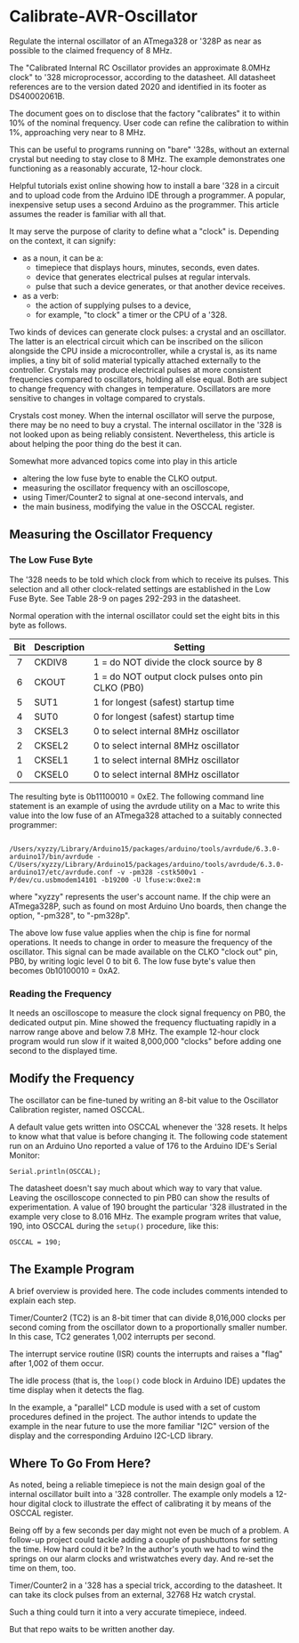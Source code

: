 # Calibrate-AVR-Oscillator
Regulate the internal oscillator of an ATmega328 or '328P as near as possible to the claimed frequency of 8 MHz.

The "Calibrated Internal RC Oscillator provides an approximate 8.0MHz clock" to '328 microprocessor, according to the datasheet. All datasheet references are to the version dated 2020 and identified in its footer as DS40002061B. 

The document goes on to disclose that the factory "calibrates" it to within 10% of the nominal frequency. User code can refine the calibration to within 1%, approaching very near to 8 MHz.

This can be useful to programs running on "bare" '328s, without an external crystal but needing  to stay close to 8 MHz. The example demonstrates one functioning as a reasonably accurate, 12-hour clock. 

Helpful tutorials exist online showing how to install a bare '328 in a circuit and to upload code from the Arduino IDE through a programmer. A popular, inexpensive setup uses a second Arduino as the programmer. This article assumes the reader is familiar with all that. 

It may serve the purpose of clarity to define what a "clock" is. Depending on the context, it can signify:

* as a noun, it can be a:
    * timepiece that displays hours, minutes, seconds, even dates.
    * device that generates electrical pulses at regular intervals.
    * pulse that such a device generates, or that another device receives.
* as a verb: 
    * the action of supplying pulses to a device, 
    * for example, "to clock" a timer or the CPU of a '328.

Two kinds of devices can generate clock pulses: a crystal and an oscillator. The latter is an electrical circuit which can be inscribed on the silicon alongside the CPU inside a microcontroller, while a crystal is, as its name implies, a tiny bit of solid material typically attached externally to the controller. Crystals may produce electrical pulses at more consistent frequencies compared to oscillators, holding all else equal. Both are subject to change frequency with changes in temperature. Oscillators are more sensitive to changes in voltage compared to crystals. 

Crystals cost money. When the internal oscillator will serve the purpose, there may be no need to buy a crystal. The internal oscillator in the '328 is not looked upon as being reliably consistent. Nevertheless, this article is about helping the poor thing do the best it can.

Somewhat more advanced topics come into play in this article

* altering the low fuse byte to enable the CLKO output. 
* measuring the oscillator frequency with an oscilloscope, 
* using Timer/Counter2 to signal at one-second intervals, and
* the main business, modifying the value in the OSCCAL register.

## Measuring the Oscillator Frequency

### The Low Fuse Byte
The '328 needs to be told which clock from which to receive its pulses. This selection and all other clock-related settings are established in the Low Fuse Byte. See Table 28-9 on pages 292-293 in the datasheet.

Normal operation with the internal oscillator could set the eight bits in this byte as follows.

|  Bit  | Description | Setting |
| :---: | ----------- | ------- |
|   7   | CKDIV8      | 1 = do NOT divide the clock source by 8 |
|   6   | CKOUT       | 1 = do NOT output clock pulses onto pin CLKO (PB0) |
|   5   | SUT1        | 1 for longest (safest) startup time |
|   4   | SUT0        | 0 for longest (safest) startup time |
|   3   | CKSEL3      | 0 to select internal 8MHz oscillator |
|   2   | CKSEL2      | 0 to select internal 8MHz oscillator |
|   1   | CKSEL1      | 1 to select internal 8MHz oscillator |
|   0   | CKSEL0      | 0 to select internal 8MHz oscillator |

The resulting byte is 0b11100010 = 0xE2. The following command line statement is an example of using the avrdude utility on a Mac to write this value into the low fuse of an ATmega328 attached to a suitably connected programmer:

<code>
/Users/xyzzy/Library/Arduino15/packages/arduino/tools/avrdude/6.3.0-arduino17/bin/avrdude -C/Users/xyzzy/Library/Arduino15/packages/arduino/tools/avrdude/6.3.0-arduino17/etc/avrdude.conf -v -pm328 -cstk500v1 -P/dev/cu.usbmodem14101 -b19200 -U lfuse:w:0xe2:m
</code>

where "xyzzy" represents the user's account name. If the chip were an ATmega328P, such as found on most Arduino Uno boards, then change the option, "-pm328", to "-pm328p".

The above low fuse value applies when the chip is fine for normal operations. It needs to change in order to measure the frequency of the oscillator. This signal can be made available on the CLKO "clock out" pin, PB0, by writing logic level 0 to bit 6. The low fuse byte's value then becomes 0b10100010 = 0xA2.

### Reading the Frequency
It needs an oscilloscope to measure the clock signal frequency on PB0, the dedicated output pin. Mine showed the frequency fluctuating rapidly in a narrow range above and below 7.8 MHz. The example 12-hour clock program would run slow if it waited 8,000,000 "clocks" before adding one second to the displayed time.

## Modify the Frequency
The oscillator can be fine-tuned by writing an 8-bit value to the Oscillator Calibration register, named OSCCAL.

A default value gets written into OSCCAL whenever the '328 resets. It helps to know what that value is before changing it. The following code statement run on an Arduino Uno reported a value of 176 to the Arduino IDE's Serial Monitor:

```
Serial.println(OSCCAL);
```

The datasheet doesn't say much about which way to vary that value. Leaving the oscilloscope connected to pin PB0 can show the results of experimentation. A value of 190 brought the particular '328 illustrated in the example very close to 8.016 MHz. The example program writes that value, 190, into OSCCAL during the ```setup()``` procedure, like this:

```
OSCCAL = 190;
```

## The Example Program

A brief overview is provided here. The code includes comments intended to explain each step.

Timer/Counter2 (TC2) is an 8-bit timer that can divide 8,016,000 clocks per second coming from the oscillator down to a proportionally smaller number. In this case, TC2 generates 1,002 interrupts per second. 

The interrupt service routine (ISR) counts the interrupts and raises a "flag" after 1,002 of them occur. 

The idle process (that is, the ```loop()``` code block in Arduino IDE) updates the time display when it detects the flag.

In the example, a "parallel" LCD module is used with a set of custom procedures defined in the project. The author intends to update the example in the near future to use the more familiar "I2C" version of the display and the corresponding Arduino I2C-LCD library.

## Where To Go From Here?
As noted, being a reliable timepiece is not the main design goal of the internal oscillator built into a '328 controller.  The example only models a 12-hour digital clock to illustrate the effect of calibrating it by means of the OSCCAL register.

Being off by a few seconds per day might not even be much of a problem. A follow-up project could tackle adding a couple of pushbuttons for setting the time. How hard could it be? In the author's youth we had to wind the springs on our alarm clocks and wristwatches every day. And re-set the time on them, too.

Timer/Counter2 in a '328 has a special trick, according to the datasheet. It can take its clock pulses from an external, 32768 Hz watch crystal. 

Such a thing could turn it into a very accurate timepiece, indeed. 

But that repo waits to be written another day.

